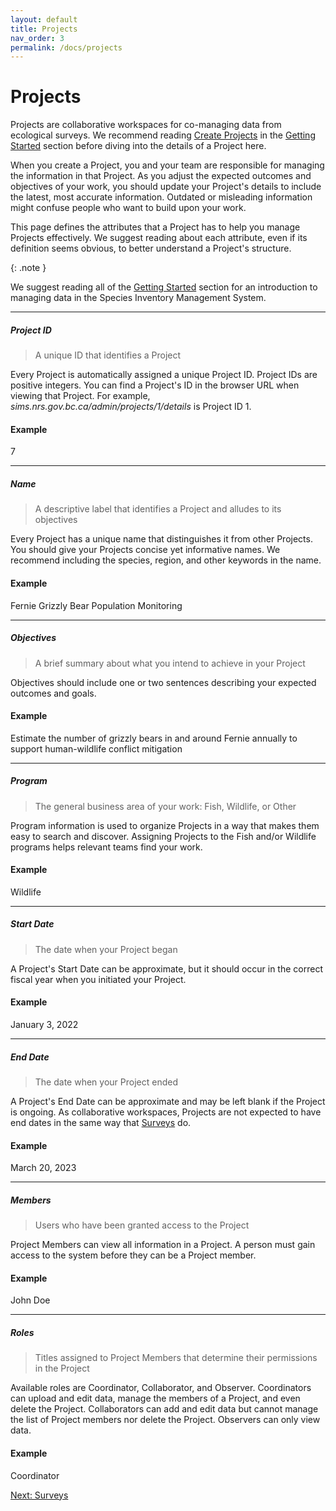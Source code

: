 ```yaml
---
layout: default
title: Projects
nav_order: 3
permalink: /docs/projects
---
```


# Projects

Projects are collaborative workspaces for co-managing data from ecological surveys. We recommend reading [Create Projects](/docs/getting-started/create-projects) in the [Getting Started](/docs/getting-started) section before diving into the details of a Project here.

When you create a Project, you and your team are responsible for managing the information in that Project. As you adjust the expected outcomes and objectives of your work, you should update your Project's details to include the latest, most accurate information. Outdated or misleading information might confuse people who want to build upon your work.

This page defines the attributes that a Project has to help you manage Projects effectively. We suggest reading about each attribute, even if its definition seems obvious, to better understand a Project's structure.

{: .note }

We suggest reading all of the [Getting Started]() section for an introduction to managing data in the Species Inventory Management System.

---

##### Project ID

> A unique ID that identifies a Project

Every Project is automatically assigned a unique Project ID. Project IDs are positive integers. You can find a Project's ID in the browser URL when viewing that Project. For example, _sims.nrs.gov.bc.ca/admin/projects/1/details_ is Project ID 1.

#### Example

7

---

##### Name

> A descriptive label that identifies a Project and alludes to its objectives

Every Project has a unique name that distinguishes it from other Projects. You should give your Projects concise yet informative names. We recommend including the species, region, and other keywords in the name.

#### Example

Fernie Grizzly Bear Population Monitoring

---

##### Objectives

> A brief summary about what you intend to achieve in your Project

Objectives should include one or two sentences describing your expected outcomes and goals.

#### Example

Estimate the number of grizzly bears in and around Fernie annually to support human-wildlife conflict mitigation

---

##### Program

> The general business area of your work: Fish, Wildlife, or Other

Program information is used to organize Projects in a way that makes them easy to search and discover. Assigning Projects to the Fish and/or Wildlife programs helps relevant teams find your work.

#### Example

Wildlife

---

##### Start Date

> The date when your Project began

A Project's Start Date can be approximate, but it should occur in the correct fiscal year when you initiated your Project.

#### Example

January 3, 2022

---

##### End Date

> The date when your Project ended

A Project's End Date can be approximate and may be left blank if the Project is ongoing. As collaborative workspaces, Projects are not expected to have end dates in the same way that [Surveys](/docs/surveys) do.

#### Example

March 20, 2023

---

##### Members

> Users who have been granted access to the Project

Project Members can view all information in a Project. A person must gain access to the system before they can be a Project member.

#### Example

John Doe

---

##### Roles

> Titles assigned to Project Members that determine their permissions in the Project

Available roles are Coordinator, Collaborator, and Observer. Coordinators can upload and edit data, manage the members of a Project, and even delete the Project. Collaborators can add and edit data but cannot manage the list of Project members nor delete the Project. Observers can only view data.

#### Example

Coordinator

<a class="float-right" href="./surveys">
Next: Surveys
</a>
